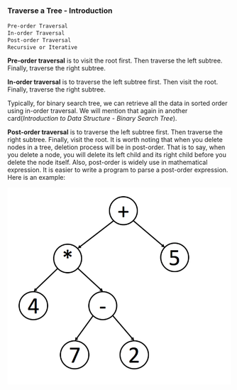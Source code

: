 ### Traverse a Tree - Introduction
```
Pre-order Traversal
In-order Traversal
Post-order Traversal
Recursive or Iterative
```

**Pre-order traversal** is to visit the root first. Then traverse the left subtree. Finally, traverse the right subtree.

**In-order traversal** is to traverse the left subtree first. Then visit the root. Finally, traverse the right subtree.

Typically, for binary search tree, we can retrieve all the data in sorted order using in-order traversal. We will mention that again in another card(*Introduction to Data Structure - Binary Search Tree*).

**Post-order traversal** is to traverse the left subtree first. Then traverse the right subtree. Finally, visit the root.
It is worth noting that when you delete nodes in a tree, deletion process will be in post-order. That is to say, when you delete a node, you will delete its left child and its right child before you delete the node itself.
Also, post-order is widely use in mathematical expression. It is easier to write a program to parse a post-order expression. Here is an example:

![](mathematical_expression.png)
